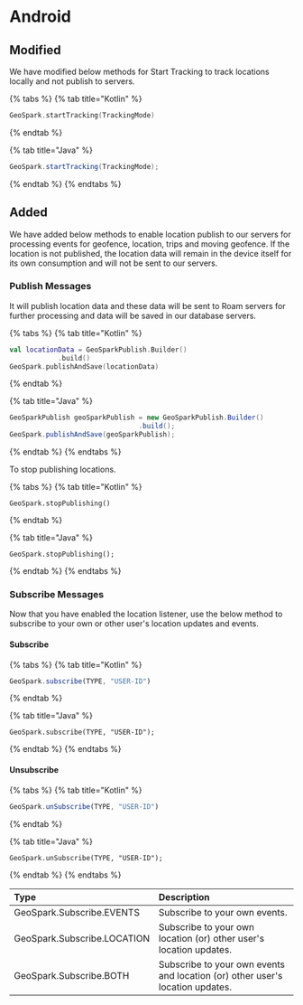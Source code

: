 # Android

## Modified

We have modified below methods for Start Tracking to track locations locally and not publish to servers.

{% tabs %}
{% tab title="Kotlin" %}
```kotlin
GeoSpark.startTracking(TrackingMode)
```
{% endtab %}

{% tab title="Java" %}
```java
GeoSpark.startTracking(TrackingMode);
```
{% endtab %}
{% endtabs %}

## Added

We have added below methods to enable location publish to our servers for processing events for geofence, location, trips and moving geofence. If the location is not published, the location data will remain in the device itself for its own consumption and will not be sent to our servers.

### Publish Messages

It will publish location data and these data will be sent to Roam servers for further processing and data will be saved in our database servers.

{% tabs %}
{% tab title="Kotlin" %}
```kotlin
val locationData = GeoSparkPublish.Builder()
            .build()
GeoSpark.publishAndSave(locationData)
```
{% endtab %}

{% tab title="Java" %}
```java
GeoSparkPublish geoSparkPublish = new GeoSparkPublish.Builder()
                                .build();
GeoSpark.publishAndSave(geoSparkPublish);
```
{% endtab %}
{% endtabs %}

To stop publishing locations.

{% tabs %}
{% tab title="Kotlin" %}
```text
GeoSpark.stopPublishing()
```
{% endtab %}

{% tab title="Java" %}
```
GeoSpark.stopPublishing();
```
{% endtab %}
{% endtabs %}

### Subscribe Messages

Now that you have enabled the location listener, use the below method to subscribe to your own or other user's location updates and events. 

#### **Subscribe**

{% tabs %}
{% tab title="Kotlin" %}
```javascript
GeoSpark.subscribe(TYPE, "USER-ID")
```
{% endtab %}

{% tab title="Java" %}
```
GeoSpark.subscribe(TYPE, "USER-ID");
```
{% endtab %}
{% endtabs %}

#### **Unsubscribe**

{% tabs %}
{% tab title="Kotlin" %}
```javascript
GeoSpark.unSubscribe(TYPE, "USER-ID")
```
{% endtab %}

{% tab title="Java" %}
```
GeoSpark.unSubscribe(TYPE, "USER-ID");
```
{% endtab %}
{% endtabs %}

| **Type** | **Description** |
| :--- | :--- |
| GeoSpark.Subscribe.EVENTS | Subscribe to your own events.   |
| GeoSpark.Subscribe.LOCATION | Subscribe to your own location \(or\) other user's location updates. |
| GeoSpark.Subscribe.BOTH | Subscribe to your own events and location \(or\) other user's location updates. |

